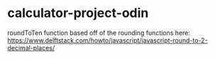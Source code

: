 # calculator-project-odin

roundToTen function based off of the rounding functions here: https://www.delftstack.com/howto/javascript/javascript-round-to-2-decimal-places/
